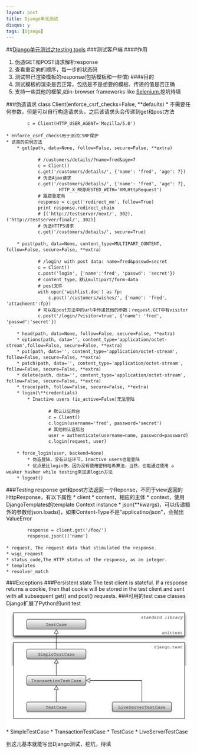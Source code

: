 ```yaml
---
layout: post
title: Django单元测试
disqus: y
tags: [Django]
---
```


##[Django单元测试之testing
tools](https://docs.djangoproject.com/en/1.9/topics/testing/tools/)
###测试客户端
####作用
1. 伪造GET和POST请求解析response
2. 查看重定向的顺序，每一步的状态码
3. 测试带已渲染模板的response(包括模板和一些值)
####目的
1. 测试模板的渲染是否正常，包括是不是想要的模板、传递的值是否正确
2. 支持一些其他的框架,如in-browser frameworks like
[Selenium](http://docs.seleniumhq.org/),挖坑待填


###伪造请求
class Client(enforce_csrf_checks=False, **defaults)
	* 不需要任何参数，但是可以自行构造请求头，之后该请求头会传递到get和post方法
			
			c = Client(HTTP_USER_AGENT='Mozilla/5.0')
			
	* enforce_csrf_checks用于测试CSRF保护
	* 该类的实例方法
		* get(path, data=None, follow=False, secure=False, **extra)
				
				# /customers/details/?name=fred&age=7
				c = Client()
				c.get('/customers/details/', {'name': 'fred', 'age': 7})
                # 伪造Ajax请求
				c.get('/customers/details/', {'name': 'fred', 'age': 7},
						HTTP_X_REQUESTED_WITH='XMLHttpRequest')
				# 跟踪重定向
				response = c.get('redirect_me', follow=True)
				print response.redirect_chain
				# [('http://testserver/next/', 302),('http://testserver/final/', 302)]
				# 伪造HTTPS请求
				c.get('/customers/details/', secure=True)

		* post(path, data=None, content_type=MULTIPART_CONTENT, follow=False, secure=False, **extra)
				
				# /login/ with post data: name=fred&passwd=secret
				c = Client()
				c.post('login', {'name':'fred', 'passwd': 'secret'})
				# content_type，默认multipart/form-data
				# post文件
				with open('wishlist.doc') as fp:
					c.post('/customers/wishes/', {'name': 'fred', 'attachment':fp})
				# 可以在post方法中的url中传递其他的参数；request.GET中有visitor
				c.post('/login/?visitor=true', {'name': 'fred', 'passwd':'secret'})

		* head(path, data=None, follow=False, secure=False, **extra)
		* options(path, data='', content_type='application/octet-stream',follow=False, secure=False, **extra)
		* put(path, data='', content_type='application/octet-stream', follow=False, secure=False, **extra)
		* patch(path, data='', content_type='application/octet-stream', follow=False, secure=False, **extra)
		* delete(path, data='', content_type='application/octet-stream', follow=False, secure=False, **extra)
		* trace(path, follow=False, secure=False, **extra)
		* login(\**credentials)
			* Inactive users (is_active=False)无法登陆

					# 默认认证后台					
					c = Client()
					c.login(username='fred', password='secret')
					# 其他的认证后台
					user = authenticate(username=name, password=password)
					c.login(request, user)

		* force_login(user, backend=None)
			* 伪造登陆，没有认证环节，Inactive users也能登陆
			* 优点是比login快，因为没有使用密码哈希算法，当然，也能通过使用 a weaker hasher while testing来加速login方法
		* logout()
		
###Testing response
get和post方法返回一个Reponse，不同于view返回的HttpResponse，有以下属性
	* client
	* content，相应的主体
	* context，使用DjangoTemplates的template Context instance
	* json(\**kwargs)，可以传递额外的参数给json.loads()，如果Content-Type不是"applicatino/json"，会抛出ValueError
			
			response = client.get('/foo/')
			response.json()['name']
			
	* request, The request data that stimulated the response.
	* wsgi_request
	* status_code,The HTTP status of the response, as an integer.
	* templates
	* resolver_match

###Exceptions
###Persistent state
The test client is stateful. If a response returns a cookie, then that cookie will be stored in the test client and sent with all subsequent get() and post() requests.
###可用的test case classes
Django扩展了Python的unit test
![Django test](django_unittest_classes_hierarchy.svg)
	* SimpleTestCase
	* TransactionTestCase
	* TestCase
	* LiveServerTestCase

到这儿基本就能写出Django测试，挖坑，待填

